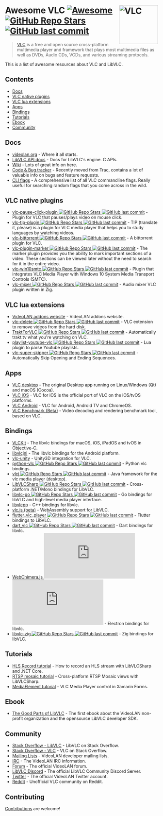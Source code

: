 # Awesome VLC [![Awesome](https://awesome.re/badge.svg)](https://awesome.re) [<img src="https://cdn.worldvectorlogo.com/logos/vlc.svg" align="right" alt="VLC" width="128"> ![GitHub Repo Stars](https://img.shields.io/github/stars/mfkl/awesome-vlc) ![GitHub last commit](https://img.shields.io/github/last-commit/mfkl/awesome-vlc)](https://github.com/mfkl/awesome-vlc)

> [VLC](https://www.videolan.org/vlc/) is a free and open source cross-platform multimedia player and framework that plays most multimedia files as well as DVDs, Audio CDs, VCDs, and various streaming protocols.

This is a list of awesome resources about VLC and LibVLC.

## Contents

- [Docs](#docs)
- [VLC native plugins](#vlc-native-plugins)
- [VLC lua extensions](#vlc-lua-extensions)
- [Apps](#apps)
- [Bindings](#bindings)
- [Tutorials](#tutorials)
- [Ebook](#ebook)
- [Community](#community)

## Docs

- [videolan.org](https://www.videolan.org/) - Where it all starts.
- [LibVLC API docs](https://videolan.videolan.me/vlc/group__libvlc.html) - Docs for LibVLC's engine. C APIs.
- [Wiki](https://wiki.videolan.org/) - Lots of great info on here.
- [Code & Bug tracker](https://code.videolan.org/videolan/vlc/-/issues) - Recently moved from Trac, contains a lot of valuable info on bugs and feature requests.
- [CLI flags](https://wiki.videolan.org/VLC_command-line_help) - A comprehensive list of all VLC commandline flags. Really useful for searching random flags that you come across in the wild.

## VLC native plugins

- [vlc-pause-click-plugin ![GitHub Repo Stars](https://img.shields.io/github/stars/nurupo/vlc-pause-click-plugin) ![GitHub last commit](https://img.shields.io/github/last-commit/nurupo/vlc-pause-click-plugin)](https://github.com/nurupo/vlc-pause-click-plugin) - Plugin for VLC that pauses/plays video on mouse click.
- [vlc-tip-plugin ![GitHub Repo Stars](https://img.shields.io/github/stars/aklexel/vlc-tip-plugin) ![GitHub last commit](https://img.shields.io/github/last-commit/aklexel/vlc-tip-plugin)](https://github.com/aklexel/vlc-tip-plugin) - TIP (translate it, please) is a plugin for VLC media player that helps you to study languages by watching videos.
- [vlc-bittorrent ![GitHub Repo Stars](https://img.shields.io/github/stars/johang/vlc-bittorrent) ![GitHub last commit](https://img.shields.io/github/last-commit/johang/vlc-bittorrent)](https://github.com/johang/vlc-bittorrent) - A bittorrent plugin for VLC.
- [vlc-plugin-marker ![GitHub Repo Stars](https://img.shields.io/github/stars/nemosharma6/vlc-plugin-marker) ![GitHub last commit](https://img.shields.io/github/last-commit/nemosharma6/vlc-plugin-marker)](https://github.com/nemosharma6/vlc-plugin-marker) - The marker plugin provides you the ability to mark important sections of a video. These sections can be viewed later without the need to search for it in the entire video.
- [vlc-win10smtc ![GitHub Repo Stars](https://img.shields.io/github/stars/spmn/vlc-win10smtc) ![GitHub last commit](https://img.shields.io/github/last-commit/spmn/vlc-win10smtc)](https://github.com/spmn/vlc-win10smtc) - Plugin that integrates VLC Media Player with Windows 10 System Media Transport Controls (SMTC).
- [vlc-mixer ![GitHub Repo Stars](https://img.shields.io/github/stars/lachie/vlc-mixer) ![GitHub last commit](https://img.shields.io/github/last-commit/lachie/vlc-mixer)](https://github.com/lachie/vlc-mixer) - Audio mixer VLC plugin written in Zig.

## VLC lua extensions

- [VideoLAN addons website](https://addons.videolan.org/browse/) - VideoLAN addons website.
- [vlc-delete ![GitHub Repo Stars](https://img.shields.io/github/stars/surrim/vlc-delete) ![GitHub last commit](https://img.shields.io/github/last-commit/surrim/vlc-delete)](https://github.com/surrim/vlc-delete) - VLC extension to remove videos from the hard disk.
- [TraktForVLC ![GitHub Repo Stars](https://img.shields.io/github/stars/XaF/TraktForVLC) ![GitHub last commit](https://img.shields.io/github/last-commit/XaF/TraktForVLC)](https://github.com/XaF/TraktForVLC) - Automatically trakt.tv what you're watching on VLC.
- [playlist-youtube-vlc ![GitHub Repo Stars](https://img.shields.io/github/stars/Abstraxt-AA/playlist-youtube-vlc) ![GitHub last commit](https://img.shields.io/github/last-commit/Abstraxt-AA/playlist-youtube-vlc)](https://github.com/Abstraxt-AA/playlist-youtube-vlc) - Lua plugin to parse Youtube playlists.
- [vlc-super-skipper ![GitHub Repo Stars](https://img.shields.io/github/stars/Trevelopment/vlc-super-skipper) ![GitHub last commit](https://img.shields.io/github/last-commit/Trevelopment/vlc-super-skipper)](https://github.com/Trevelopment/vlc-super-skipper) - Automatically Skip Opening and Ending Sequences.

## Apps

- [VLC desktop](https://code.videolan.org/videolan/vlc) - The original Desktop app running on Linux/Windows (Qt) and macOS (Cocoa).
- [VLC iOS](https://code.videolan.org/videolan/vlc-ios) - VLC for iOS is the official port of VLC on the iOS/tvOS platforms.
- [VLC Android](https://code.videolan.org/videolan/vlc-android) - VLC for Android, Android TV and ChromeOS.
- [VLC Benchmark (Beta)](https://code.videolan.org/videolan/vlc-bench) - Video decoding and rendering benchmark tool, based on VLC.

## Bindings

- [VLCKit](https://code.videolan.org/videolan/VLCKit) - The libvlc bindings for macOS, iOS, iPadOS and tvOS in Objective-C.
- [libvlcjni](https://code.videolan.org/videolan/vlc-android/-/tree/master/libvlc) - The libvlc bindings for the Android platform.
- [vlc-unity](https://code.videolan.org/videolan/vlc-unity) - Unity3D integration for VLC.
- [python-vlc ![GitHub Repo Stars](https://img.shields.io/github/stars/oaubert/python-vlc) ![GitHub last commit](https://img.shields.io/github/last-commit/oaubert/python-vlc)](https://github.com/oaubert/python-vlc) - Python vlc bindings.
- [vlcj ![GitHub Repo Stars](https://img.shields.io/github/stars/caprica/vlcj) ![GitHub last commit](https://img.shields.io/github/last-commit/caprica/vlcj)](https://github.com/caprica/vlcj) -  Java framework for the vlc media player (desktop).
- [LibVLCSharp ![GitHub Repo Stars](https://img.shields.io/github/stars/videolan/libvlcsharp) ![GitHub last commit](https://img.shields.io/github/last-commit/videolan/libvlcsharp)](https://github.com/videolan/libvlcsharp) - Cross-platform .NET/Mono bindings for LibVLC.
- [libvlc-go ![GitHub Repo Stars](https://img.shields.io/github/stars/adrg/libvlc-go) ![GitHub last commit](https://img.shields.io/github/last-commit/adrg/libvlc-go)](https://github.com/adrg/libvlc-go) - Go bindings for libVLC and high-level media player interface.
- [libvlcpp](https://code.videolan.org/videolan/libvlcpp/) - C++ bindings for libvlc.
- [vlc.js (beta)](https://code.videolan.org/jbk/vlc.js) - WebAssembly support for LibVLC. 
- [flutter_vlc_player ![GitHub Repo Stars](https://img.shields.io/github/stars/solid-software/flutter_vlc_player) ![GitHub last commit](https://img.shields.io/github/last-commit/solid-software/flutter_vlc_player)](https://github.com/solid-software/flutter_vlc_player) - Flutter bindings to LibVLC.
- [dart_vlc ![GitHub Repo Stars](https://img.shields.io/github/stars/alexmercerind/dart_vlc) ![GitHub last commit](https://img.shields.io/github/last-commit/alexmercerind/dart_vlc)](https://github.com/alexmercerind/dart_vlc) - Dart bindings for libvlc.
- [WebChimera.js ![GitHub Repo Stars](https://img.shields.io/github/stars/RSATom/WebChimera.js) ![GitHub last commit](https://img.shields.io/github/last-commit/RSATom/WebChimera.js)](https://github.com/RSATom/WebChimera.js) - Electron bindings for libvlc.
- [libvlc-zig ![GitHub Repo Stars](https://img.shields.io/github/stars/kassane/libvlc-zig) ![GitHub last commit](https://img.shields.io/github/last-commit/kassane/libvlc-zig)](https://github.com/kassane/libvlc-zig) - Zig bindings for libVLC.

## Tutorials

- [HLS Record tutorial](https://mfkl.github.io/hls/2018/10/10/How-to-record-HLS-stream-with-LibVLCSharp-and-.NET-Core.html) - How to record an HLS stream with LibVLCSharp and .NET Core.
- [RTSP mosaic tutorial](https://mfkl.github.io/libvlc/rtsp/xamarin/forms/2018/12/05/crossplatform-RTSP-mosaic-views-with-libvlcsharp.html) - Cross-platform RTSP Mosaic views with LibVLCSharp.
- [MediaElement tutorial](https://doumer.me/vlc-media-player-in-xamarinforms-alternative-avplayer-andmediaplayer) - VLC Media Player control in Xamarin Forms.

## Ebook

- [The Good Parts of LibVLC](https://mfkl.gumroad.com/l/libvlc-good-parts) - The first ebook about the VideoLAN non-profit organization and the opensource LibVLC developer SDK.

## Community

- [Stack Overflow - LibVLC](https://stackoverflow.com/questions/tagged/libvlc) - LibVLC on Stack Overflow.
- [Stack Overflow - VLC](https://stackoverflow.com/questions/tagged/vlc) - VLC on Stack Overflow.
- [Mailing Lists](https://www.videolan.org/support/lists.html) - VideoLAN developer mailing lists.
- [IRC](https://wiki.videolan.org/Contact_VideoLAN/#IRC) - The VideoLAN IRC information.
- [Forum](https://forum.videolan.org/) - The official VideoLAN forum.
- [LibVLC Discord](https://discord.gg/3h3K3JF) - The official LibVLC Community Discord Server.
- [Twitter](https://twitter.com/videolan) - The official VideoLAN Twitter account.
- [Reddit](https://www.reddit.com/r/vlc) - Unofficial VLC community on Reddit.

## Contributing

[Contributions](contributing.md) are welcome!
